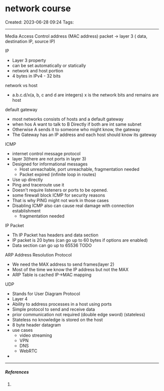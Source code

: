 # network course
Created: 2023-06-28 09:24
Tags: 
____

Media Access Control address (MAC address)
packet -> layer 3 ( data, destination IP, source IP)

IP
* Layer 3 property
* can be set automatically or statically
* network and host portion
* 4 bytes in IPv4 - 32 bits

network vs host
* a.b.c.d/x(a, b, c and d are integers) x is the network bits and remains are host

default gateway
* most networks consists of hosts and a default gateway
* when hos A want to talk to B Directly if both are int same subnet
* Otherwise A sends it to someone who might know, the gateway
* The Gateway has an IP address and each host should know its gateway

ICMP
* internet control message protocol
* layer 3(there are not ports in layer 3)
* Designed for informational messages
	* Host unreachable, port unreachable, fragmentation needed
	* Packet expired (infinite loop in routes)
* Use up directly
* Ping and traceroute use it
* Doesn't require listeners or ports to be opened.
* some firewall block ICMP for security reasons
* That is why PING might not work in those cases
* Disabling ICMP also can cause real damage with connection establishment
	* fragmentation needed

IP Packet
* Th IP Packet has headers and data section
* IP packet is 20 bytes (can go up to 60 bytes if options are enabled)
* Data section can go up to 65536
TODO

ARP
Address Resolution Protocol
* We need the MAX address to send frames(layer 2)
* Most of the time we know the IP address but not the MAX
* ARP Table is cached IP->MAC mapping



UDP
* Stands for User Diagram Protocol
* Layer 4
* Ability to address processes in a host using ports
* Simple protocol to send and receive data
* prior communication not required (double edge sword) (stateless)
* Stateless no knowledge is stored on the host
* 8 byte header datagram
* use cases
	* video streaming
	* VPN
	* DNS
	* WebRTC
* 
_____
##### References
1.


